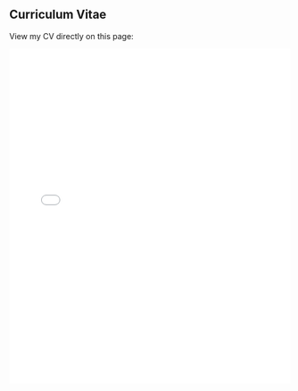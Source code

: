 <h2>Curriculum Vitae</h2>
<p>View my CV directly on this page:</p>

<embed src="/assets/cv/cv.pdf" type="application/pdf" width="100%" height="600px" />
